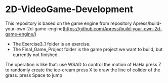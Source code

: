 # 2D-VideoGame-Development
This repository is based on the game engine from repository Apress/build-your-own-2d-game-engine(https://github.com/Apress/build-your-own-2d-game-engine/)

* The Exercise3_1 folder is an exercise.
* The Final_Game_Project folder is the game project we want to build, but currently not finished.

The operation is like that:
use WSAD to control the motion of HaHa
press Z to randomly create the ice-cream
press X to draw the line of colider of the grass.
press Space to jump

